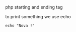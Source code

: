 
php starting and ending tag   <?php  .....      ?>

to print something we use echo 
```
echo "Nova !"
```


